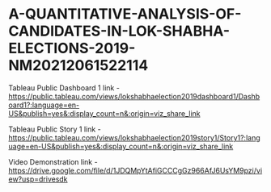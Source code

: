 # A-QUANTITATIVE-ANALYSIS-OF-CANDIDATES-IN-LOK-SHABHA-ELECTIONS-2019-NM20212061522114


Tableau Public Dashboard 1 link - https://public.tableau.com/views/lokshabhaelection2019dashboard1/Dashboard1?:language=en-US&publish=yes&:display_count=n&:origin=viz_share_link

Tableau Public Story 1 link - https://public.tableau.com/views/lokshabhaelection2019story1/Story1?:language=en-US&publish=yes&:display_count=n&:origin=viz_share_link

Video Demonstration link - https://drive.google.com/file/d/1JDQMpYtAfiGCCCgGz966AfJ6UsYM9pzi/view?usp=drivesdk
